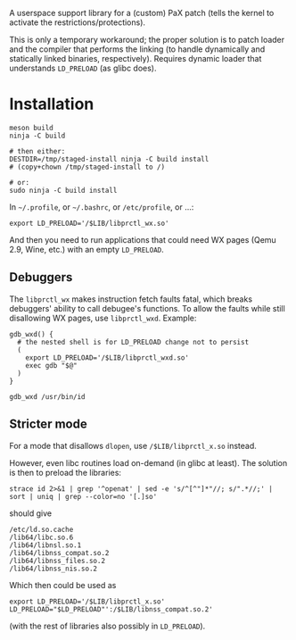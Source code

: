 A userspace support library for a (custom) PaX patch (tells the kernel to
activate the restrictions/protections).

This is only a temporary workaround; the proper solution is to patch loader and
the compiler that performs the linking (to handle dynamically and statically
linked binaries, respectively).  Requires dynamic loader that understands
`LD_PRELOAD` (as glibc does).

# Installation
```
meson build
ninja -C build

# then either:
DESTDIR=/tmp/staged-install ninja -C build install
# (copy+chown /tmp/staged-install to /)

# or:
sudo ninja -C build install
```

In `~/.profile`, or `~/.bashrc`, or `/etc/profile`, or ...:
```
export LD_PRELOAD='/$LIB/libprctl_wx.so'
```

And then you need to run applications that could need WX pages (Qemu 2.9, Wine,
etc.) with an empty `LD_PRELOAD`.

## Debuggers
The `libprctl_wx` makes instruction fetch faults fatal, which breaks debuggers'
ability to call debugee's functions. To allow the faults while still
disallowing WX pages, use `libprctl_wxd`.
Example:
```
gdb_wxd() {
  # the nested shell is for LD_PRELOAD change not to persist
  (
    export LD_PRELOAD='/$LIB/libprctl_wxd.so'
    exec gdb "$@"
  )
}

gdb_wxd /usr/bin/id
```

## Stricter mode
For a mode that disallows `dlopen`, use `/$LIB/libprctl_x.so` instead.

However, even libc routines load on-demand (in glibc at least). The solution is
then to preload the libraries:
```
strace id 2>&1 | grep '^openat' | sed -e 's/^[^"]*"//; s/".*//;' | sort | uniq | grep --color=no '[.]so'
```
should give
```
/etc/ld.so.cache
/lib64/libc.so.6
/lib64/libnsl.so.1
/lib64/libnss_compat.so.2
/lib64/libnss_files.so.2
/lib64/libnss_nis.so.2
```

Which then could be used as
```
export LD_PRELOAD='/$LIB/libprctl_x.so'
LD_PRELOAD="$LD_PRELOAD"':/$LIB/libnss_compat.so.2'
```
(with the rest of libraries also possibly in `LD_PRELOAD`).

